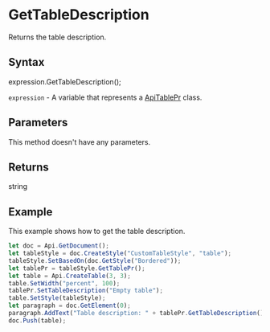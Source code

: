 # GetTableDescription

Returns the table description.

## Syntax

expression.GetTableDescription();

`expression` - A variable that represents a [ApiTablePr](../ApiTablePr.md) class.

## Parameters

This method doesn't have any parameters.

## Returns

string

## Example

This example shows how to get the table description.

```javascript
let doc = Api.GetDocument();
let tableStyle = doc.CreateStyle("CustomTableStyle", "table");
tableStyle.SetBasedOn(doc.GetStyle("Bordered"));
let tablePr = tableStyle.GetTablePr();
let table = Api.CreateTable(3, 3);
table.SetWidth("percent", 100);
tablePr.SetTableDescription("Empty table");
table.SetStyle(tableStyle);
let paragraph = doc.GetElement(0);
paragraph.AddText("Table description: " + tablePr.GetTableDescription());
doc.Push(table);
```
